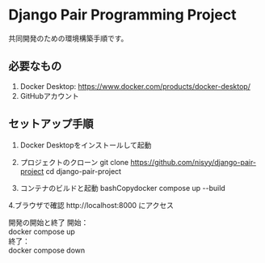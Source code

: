 # Django Pair Programming Project

共同開発のための環境構築手順です。

## 必要なもの
1. Docker Desktop: https://www.docker.com/products/docker-desktop/
2. GitHubアカウント

## セットアップ手順
1. Docker Desktopをインストールして起動

2. プロジェクトのクローン
git clone https://github.com/nisyy/django-pair-project
cd django-pair-project

3. コンテナのビルドと起動
bashCopydocker compose up --build

4.ブラウザで確認
http://localhost:8000 にアクセス


開発の開始と終了
開始：  
docker compose up  
終了：  
docker compose down  
